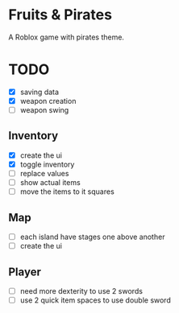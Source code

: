 # Fruits & Pirates

A Roblox game with pirates theme.


# TODO

- [x] saving data
- [x] weapon creation
- [ ] weapon swing

## Inventory
- [x] create the ui
- [x] toggle inventory
- [ ] replace values
- [ ] show actual items
- [ ] move the items to it squares

## Map
- [ ] each island have stages one above another
- [ ] create the ui

## Player
- [ ] need more dexterity to use 2 swords
- [ ] use 2 quick item spaces to use double sword